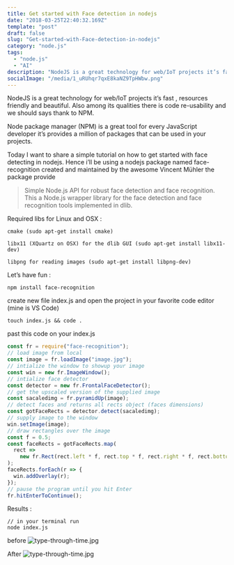 ```yaml
---
title: Get started with Face detection in nodejs
date: "2018-03-25T22:40:32.169Z"
template: "post"
draft: false
slug: "Get-started-with-Face-detection-in-nodejs"
category: "node.js"
tags:
  - "node.js"
  - "AI"
description: "NodeJS is a great technology for web/IoT projects it’s fast , resources friendly and beautiful. Also among its qualities there is code re-usability and we should says thank to NPM..."
socialImage: "/media/1_uRUhqr7qxE8kaNZ9TpHWbw.png"
---
```


NodeJS is a great technology for web/IoT projects it’s fast , resources friendly and beautiful. Also among its qualities there is code re-usability and we should says thank to NPM.

Node package manager (NPM) is a great tool for every JavaScript developer it’s provides a million of packages that can be used in your projects.

Today I want to share a simple tutorial on how to get started with face detecting in nodejs. Hence i’ll be using a nodejs package named face-recognition created and maintained by the awesome Vincent Mühler the package provide

> Simple Node.js API for robust face detection and face recognition. This a Node.js wrapper library for the face detection and face recognition tools implemented in dlib.

Required libs for Linux and OSX :

```
cmake (sudo apt-get install cmake)

libx11 (XQuartz on OSX) for the dlib GUI (sudo apt-get install libx11-dev)

libpng for reading images (sudo apt-get install libpng-dev)
```

Let’s have fun :

```
npm install face-recognition
```

create new file index.js and open the project in your favorite code editor (mine is VS Code)

```
touch index.js && code .

```

past this code on your index.js

```javascript
const fr = require("face-recognition");
// load image from local
const image = fr.loadImage("image.jpg");
// intialize the window to showup your image
const win = new fr.ImageWindow();
// intialize face detector
const detector = new fr.FrontalFaceDetector();
// get the upscaled version of the supplied image
const sacaledimg = fr.pyramidUp(image);
// detect faces and returns all rects object (faces dimensions)
const gotFaceRects = detector.detect(sacaledimg);
// supply image to the window
win.setImage(image);
// draw rectangles over the image
const f = 0.5;
const faceRects = gotFaceRects.map(
  rect =>
    new fr.Rect(rect.left * f, rect.top * f, rect.right * f, rect.bottom * f)
);
faceRects.forEach(r => {
  win.addOverlay(r);
});
// pause the program until you hit Enter
fr.hitEnterToContinue();
```

Results :

```
// in your terminal run
node index.js
```

before
![type-through-time.jpg](/media/1_uRUhqr7qxE8kaNZ9TpHWbw.png)

After
![type-through-time.jpg](/media/1_YXA8ViCUA8E026fe3Rke4w.png)
